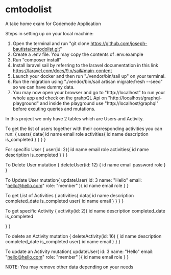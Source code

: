 # cmtodolist
A take home exam for Codemode Application

Steps in setting up on your local machine:
1. Open the terminal and run "git clone https://github.com/joseph-bautista/cmtodolist.git"
2. Create a .env file. You may copy the contents of .env.example
3. Run "composer install"
4. Install laravel sail by referring to the laravel documentation in this link https://laravel.com/docs/9.x/sail#main-content
5. Launch your docker and then run "./vendor/bin/sail up" on your terminal. 
6. Run the migration using "./vendor/bin/sail artisan migrate:fresh --seed" so we can have dummy data.
7. You may now open your browser and go to "http://localhost" to run your whole app and check on the grahpQL Api on "http://localhost/graphql-playground" and inside the playground use "http://localhost/graphql" before excuting queries and mutations.

In this project we only have 2 tables which are Users and Activity.

To get the list of users together with their corresponding activities you can run:
{
  users{
    data{
      id
      name
      email
      role
      activities{
        id
        name
        description
        is_completed
      }
    }
  }
}

For specific User 
{
  user(id: 2){
    id
    name
    email
    role
    activities{
      id
      name
      description
      is_completed
    }
  }
}

To Delete User
mutation {
  deleteUser(id: 12) {
    id
    name
    email
    password
    role
  }
}

To Update User
mutation{
  updateUser(
    id: 3
    name: "Hello"
    email: "hello@hello.com"
    role: "member"
  ){
    id
	name
    email
    role
  }
}

To get List of Activities
{
	activities{
    data{
      id
      name
      description
      completed_date
      is_completed
      user{
        id
        name
        email
      }
    }
  }
}

To get specific Activity
{
  activity(id: 2){
    id
    name
    description
    completed_date
    is_completed
    
  }
}

To delete an Activity
mutation {
  deleteActivity(id: 16) {
    id
    name
    description
    completed_date
    is_completed
    user{
      id
      name
      email
    }
  }
}

To update an Activity
mutation{
  updateUser(
    id: 3
    name: "Hello"
    email: "hello@hello.com"
    role: "member"
  ){
    id
	name
    email
    role
  }
}

NOTE: You may remove other data depending on your needs